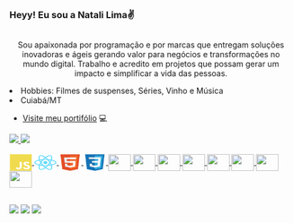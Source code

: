### Heyy! Eu sou a Natali Lima✌️
##

<p align="center">Sou apaixonada por programação e por marcas que entregam soluções inovadoras e ágeis gerando valor para negócios e transformações no mundo digital. Trabalho e acredito em projetos que possam gerar um impacto e simplificar a vida das pessoas.</p>

<li>Hobbies: Filmes de suspenses, Séries, Vinho e Música</li>
<li>Cuiabá/MT</li>

- [Visite meu portifólio](https://heyynat.github.io/) 💻
<!-- - Atualmente estudando <img align="center" height="30" width="40" src="https://cdn.jsdelivr.net/gh/devicons/devicon/icons/angularjs/angularjs-original.svg" /> -->

 <div style={{display: "flex"}}>
 <div>
  <a href="https://github.com/heyynat">
  <img height="180em" src="https://github-readme-stats.vercel.app/api?username=heyynat&show_icons=true&theme=dark&include_all_commits=true&count_private=true"/>
  <img height="180em" src="https://github-readme-stats.vercel.app/api/top-langs/?username=heyynat&layout=compact&langs_count=7&theme=dark"/>
</div>

<div style={{display: "flex", justify-content: "space-around"}}><br>
  <img align="center" height="30" width="40" src="https://raw.githubusercontent.com/devicons/devicon/master/icons/javascript/javascript-plain.svg">
  <img align="center" height="30" width="40" src="https://raw.githubusercontent.com/devicons/devicon/master/icons/react/react-original.svg">
  <img align="center" height="30" width="40" src="https://raw.githubusercontent.com/devicons/devicon/master/icons/html5/html5-original.svg">
  <img align="center" height="30" width="40" src="https://raw.githubusercontent.com/devicons/devicon/master/icons/css3/css3-original.svg">
  <img align="center" height="30" width="40" src="https://cdn.jsdelivr.net/gh/devicons/devicon/icons/mongodb/mongodb-original-wordmark.svg" />
  <img align="center" height="30" width="40" src="https://cdn.jsdelivr.net/gh/devicons/devicon/icons/mysql/mysql-original-wordmark.svg" />
  <img align="center" height="30" width="40" src="https://cdn.jsdelivr.net/gh/devicons/devicon/icons/express/express-original-wordmark.svg" />
  <img align="center" height="30" width="40" src="https://cdn.jsdelivr.net/gh/devicons/devicon/icons/heroku/heroku-original-wordmark.svg" />
  <img align="center" height="30" width="40" src="https://cdn.jsdelivr.net/gh/devicons/devicon/icons/jest/jest-plain.svg" />
  <img align="center" height="30" width="40" src="https://cdn.jsdelivr.net/gh/devicons/devicon/icons/bootstrap/bootstrap-original.svg" />
  <img align="center" height="30" width="40" src="https://cdn.jsdelivr.net/gh/devicons/devicon/icons/nodejs/nodejs-original-wordmark.svg" />
  <img align="center" height="30" width="40" src="https://cdn.jsdelivr.net/gh/devicons/devicon/icons/npm/npm-original-wordmark.svg" />

</div>

##

  <a href="https://www.instagram.com/_heyynat/" target="_blank"><img src="https://img.shields.io/badge/-Instagram-%23E4405F?style=for-the-badge&logo=instagram&logoColor=white" target="_blank"></a>
  <a href = "mailto:natalifplima@gmail.com"><img src="https://img.shields.io/badge/-Gmail-%23333?style=for-the-badge&logo=gmail&logoColor=white" target="_blank"></a>
  <a href="https://www.linkedin.com/in/heyynat/" target="_blank"><img src="https://img.shields.io/badge/-LinkedIn-%230077B5?style=for-the-badge&logo=linkedin&logoColor=white" target="_blank"></a> 
